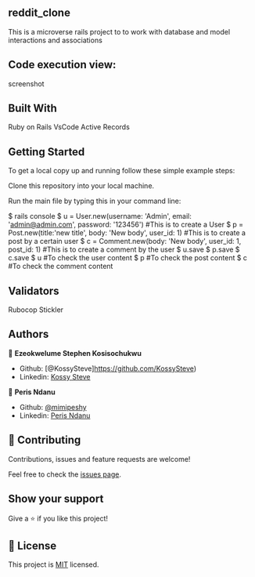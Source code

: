 ## reddit_clone
This is a microverse rails project to to work with database and model interactions and associations

## Code execution view:
screenshot

## Built With
Ruby on Rails
VsCode
Active Records

## Getting Started
To get a local copy up and running follow these simple example steps:

Clone this repository into your local machine.

Run the main file by typing this in your command line:

  $ rails console
  $ u = User.new(username: 'Admin', email: 'admin@admin.com', password: '123456') #This is to create a User
  $ p = Post.new(title:'new title', body: 'New body', user_id: 1) #This is to create a post by a certain user
  $ c = Comment.new(body: 'New body', user_id: 1,  post_id: 1) #This is to create a comment by the user
  $ u.save
  $ p.save
  $ c.save
  $ u #To check the user content
  $ p #To check the post content
  $ c #To check the comment content

## Validators
Rubocop
Stickler

## Authors
👤 **Ezeokwelume Stephen Kosisochukwu**

- Github: [@KossySteve]https://github.com/KossySteve)
- Linkedin: [Kossy Steve](https://www.linkedin.com/in/steve-ez-b090ba198/)

👤 **Peris Ndanu**

- Github: [@mimipeshy](https://github.com/mimipeshy)
- Linkedin: [Peris Ndanu](https://www.linkedin.com/in/peris-ndanu-405083193/)

## 🤝 Contributing

Contributions, issues and feature requests are welcome!

Feel free to check the [issues page](issues/).

## Show your support

Give a ⭐️ if you like this project!

## 📝 License

This project is [MIT](lic.url) licensed.

